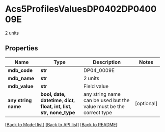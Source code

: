# Acs5ProfilesValuesDP0402DP040009E

2 units

## Properties
Name | Type | Description | Notes
------------ | ------------- | ------------- | -------------
**mdb_code** | **str** | DP04_0009E | 
**mdb_name** | **str** | 2 units | 
**mdb_value** | **str** | Field value | 
**any string name** | **bool, date, datetime, dict, float, int, list, str, none_type** | any string name can be used but the value must be the correct type | [optional]

[[Back to Model list]](../README.md#documentation-for-models) [[Back to API list]](../README.md#documentation-for-api-endpoints) [[Back to README]](../README.md)


